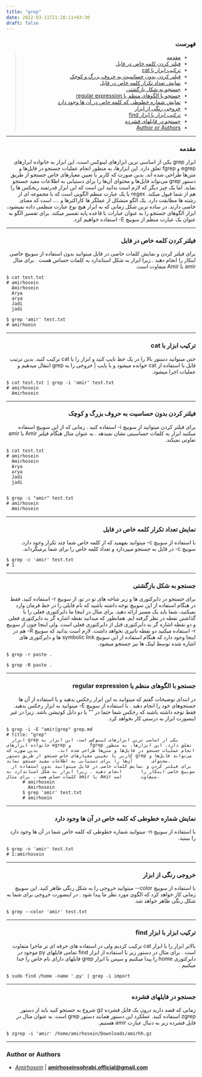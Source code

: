 ```yaml
---
title: "grep"
date: 2022-03-11T21:28:11+03:30
draft: false
---
```



<div dir='rtl'>

### فهرست

> - [مقدمه](#مقدمه)
> - [فیلتر کردن کلمه خاص در فایل](#فیلتر-کردن-کلمه-خاص-در-فایل)
> - [ترکیب ابزار با cat](#ترکیب-ابزار-با-cat)
> - [فیلتر کردن بدون حساسیت به حروف بزرگ و کوچک](#فیلتر-کردن-بدون-حساسیت-به-حروف-بزرگ-و-کوچک)
> - [نمایش تعداد تکرار کلمه خاص در فایل](#نمایش-تعداد-تکرار-کلمه-خاص-در-فایل)
> - [جستجو به شکل بازگشتی](#جستجو-به-شکل-بازگشتی)
> - [جستجو با الگوهای منظم یا regular expression](#جستجو-با-الگوهای-منظم-یا-regular-expression)
> - [نمایش شماره خطوطی که کلمه خاص در آن ها وجود دارد](#نمایش-شماره-خطوطی-که-کلمه-خاص-در-آن-ها-وجود-دارد)
> - [خروجی رنگی از ابزار](#خروجی-رنگی-از-ابزار)
> - [ترکیب ابزار با ابزار find](#ترکیب-ابزار-با-ابزار-find)
> - [جستجو در فایلهای فشرده](#جستجو-در-فایلهای-فشرده)
> - [Author or Authors](#author-or-authors)
</div>



---

<div dir='rtl'>

### مقدمه
ابزار grep یکی از اساسی ترین ابزارهای لینوکس است، این ابزار به خانواده ابزارهای egrep و fgrep تعلق دارد. این ابزارها، به منظور انجام عملیات جستجو در فایل‌ها و متن‌ها طراحی شده اند. بدین صورت که کاربر با تعیین معیارهای خاص جستجو از طریق دستور grep می‌تواند فایل‌ها و محتوای آن‌ها را برای دستیابی به اطلاعات مفید جستجو نماید.
اما یک چیز دیگر که لازم است بدانید این است که این ابزار قدرتمند ریجکس ها را هم از شما قبول میکند. regex یا یک عبارت منظم الگویی است که با مجموعه ای از رشته ها مطابقت دارد. یک الگو متشکل از عملگر ها کاراکترها و .... است که معنای خاصی دارند. در ساده ترین شکل زمانی که به ابزار هیچ نوع عبارت منظمی داده نمیشود، ابزار الگوهای جستجو را به عنوان عبارات با قاعده پایه تفسیر میکند. برای تقسیر الگو به عنوان یک عبارت منظم از سوییچ E- استفاده خواهیم کرد.

</div>


---

<div dir='rtl'>

### فیلتر کردن کلمه خاص در فایل
برای فیلتر کردن و نمایش کلمات خاصی در فایل میتوانید بدون استفاده از سوییچ خاصی اینکار را انجام دهید . زیرا ابزار به شکل استاندارد به کلمات حساس هست . برای مثال amir با Amir متفاوت است.
</div>

    $ cat test.txt 
    # amirhosein
      Amirhosein
      Arya
      arya
      Jadi
      jadi

    $ grep 'amir' test.txt
    # amirhoein
---

<div dir='rtl'>

### ترکیب ابزار با cat
حتی میتوانید دستور بالا را در یک خط تایپ کنید و ابزار را با cat ترکیب کنید. بدین ترتیب فایل با استفاده از cat خوانده میشود و با پایپ | خروجی را به grep انتقال میدهیم و عملیات اجرا میشود.
</div>

    $ cat test.txt | grep -i 'amir' test.txt
    # amirhosein
      Amirhosein

---

<div dir='rtl'>

### فیلتر کردن بدون حساسیت به حروف بزرگ و کوچک
برای فیلتر کردن میتوانید از سوییچ i- استفاده کنید . زمانی که از این سوییچ استفاده میکنید ابزار به کلمات حساسیتی نشان نمیدهد . به عنوان مثال هنگام فیلتر Amir با amir تفاوتی نمیکند.
</div>
    
    $ cat test.txt 
    # amirhosein
      Amirhosein
      Arya
      arya
      Jadi
      jadi
      

    $ grep -i "amir" test.txt
    # amirhosein
      Amirhosein


---

<div dir='rtl'>

### نمایش تعداد تکرار کلمه خاص در فایل
با استفاده از سوییچ c- میتوانید بفهمید که از کلمه خاص شما چند تکرار وجود دارد. سوییچ c- در فایل به جستجو میپردازد و تعداد کلمه خاص را برای شما برمیگرداند.
</div>

    $ grep -c 'amir' test.txt
    # 1

---

<div dir='rtl'>

### جستجو به شکل بازگشتی
برای جستجو در دایرکتوری ها و زیر شاخه های تو در تو، از سوییچ r- استفاده کنید. فقط در هنگام استفاده از این سوییچ توجه داشته باشید که نام فایلی را در خط فرمان وارد نمیکنید، شما باید یک مسیر ارائه دهید. برای مثال در اینجا ما دایرکتوری فعلی را با گذاشتن نقطه در نظر گرفته ایم. همانطور که میدانید نقطه اشاره گر به دایرکتوری فعلی و دو نقطه اشاره گر به دایرکتوری قبل از دایرکتوری فعلی است. ولی اینجا چون از سوییچ r- استفاده میکنید دو نقطه تاثیری نخواهد داشت.
لازم است بدانید که سوییچ R- هم در اینجا وجود دارد که هنگام استفاده از این سوییچ symbolic link ها و دایرکتوری های اشاره شده توسط لینک ها نیز جستجو میشود.
</div>

    $ grep -r paste .

    $ grep -R paste . 



---
<div dir='rtl'>

### جستجو با الگوهای منظم یا regular expression

در ابتدای توضیحات گفتم که میتوانید به این ابزار رجکس بدهید و با استفاده از آن ها جستجوهای خود را انجام دهید . با استفاده از سوییچ E- میتوانید به ابزار رجکس بدهید. فقط توجه داشته باشید که رجکس شما حتما در "" یا دو دابل کوتیشن باشد. زیرا در غیر اینصورت ابزار به درستی کار نخواهد کرد.
</div>

    $ grep -i -E "amir|grep" grep.md
    # title: "grep"
      ابزار grep یکی از اساسی ترین ابزارهای لینوکس است، این ابزار به خانواده ابزارهای egrep و       fgrep تعلق دارد. این ابزارها، به منظور انجام عملیات جستجو در فایل‌ها و متن‌ها طراحی شده اند.       بدین صورت که کاربر با تعیین معیارهای خاص جستجو از طریق دستور grep می‌تواند فایل‌ها و محتوای       آن‌ها را برای دستیابی به اطلاعات مفید جستجو نماید.
      برای فیلتر کردن و نمایش کلمات خاصی در فایل میتوانید بدون استفاده از سوییچ خاصی اینکار را       انجام دهید . زیرا ابزار به شکل استاندارد به کلمات حساس هست . برای مثال amir با Amir متفاوت       است.
          # amirhosein
            Amirhosein
          $ grep 'amir' test.txt
          # amirhoein
      
---


<div dir='rtl'>

### نمایش شماره خطوطی که کلمه خاص در آن ها وجود دارد

با استفاده از سوییچ n- میتوانید شماره خطوطی که کلمه خاص شما در آن ها وجود دارد را ببینید.

</div>

    $ grep -n 'amir' test.txt
    # 1:amirhosein
---


<div dir='rtl'>

### خروجی رنگی از ابزار
با استفاده از سوییچ color-- میتوانید خروجی را به شکل رنگی ظاهر کنید. این سوییچ زمانی کار خواهد کرد که الگوی مورد نظر ما پیدا شود . در اینصورت خروجی برای شما به شکل رنگی ظاهر خواهد شد.
</div>

    $ grep --color 'amir' test.txt

---


<div dir='rtl'>

### ترکیب ابزار با ابزار find
بالاتر ابزار را با ابزار cat ترکیب کردیم ولی در استفاده های حرفه ای تر ماجرا متفاوت است . برای مثال در دستور زیر با استفاده از ابزار find تمامی فایلهای py موجود در دایرکتوری home را پیدا میکنیم و سپس با ابزار grep فایلهای دارای نام خاص را جدا میکنیم . 
</div>

    $ sudo find /home -name '.py' | grep -i import
---


<div dir='rtl'>

### جستجو در فایلهای فشرده
زمانی که قصد دارید درون یک فایل فشرده gz شروع به جستجو کنید باید از دستور zgrep استفاده کنید.
عملکرد این دستور همانند دستور grep است.
به عنوان مثال در فایل فشرده زیر به دنبال عبارت amir هستیم. 
</div>

    $ zgrep -i 'amir' /home/amirhosein/Downloads/amirhh.gz
---

### Author or Authors

- *[Amirhosein](https://github.com/amirhoseinsb)* | **<amirhoseinsohrabi.official@gmail.com>**
